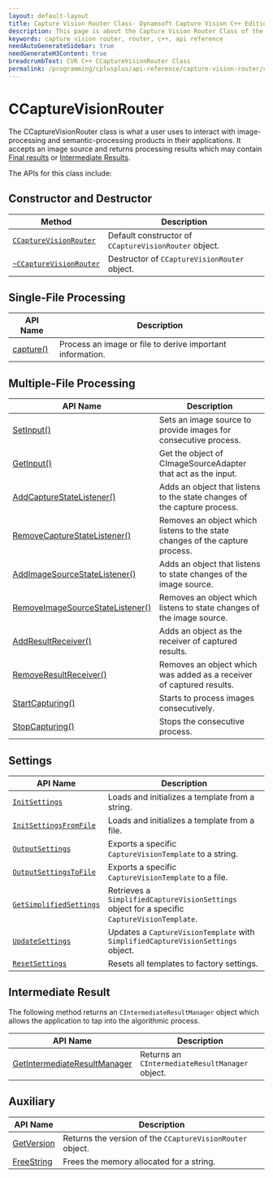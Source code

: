 ```yaml
---
layout: default-layout
title: Capture Vision Router Class- Dynamsoft Capture Vision C++ Edition API Reference
description: This page is about the Capture Vision Router Class of the C++ edition of the Dynamsoft Capture Vision Router Module.
keywords: capture vision router, router, c++, api reference
needAutoGenerateSidebar: true
needGenerateH3Content: true
breadcrumbText: CVR C++ CCaptureVisionRouter Class
permalink: /programming/cplusplus/api-reference/capture-vision-router/capture-vision-router.html
---
```


# CCaptureVisionRouter

The CCaptureVisionRouter class is what a user uses to interact with image-processing and semantic-processing products in their applications. It accepts an image source and returns processing results which may contain [Final results]({{site.architecture}}output.html#final-results) or [Intermediate Results]({{site.architecture}}output.html#intermediate-results).

The APIs for this class include:

## Constructor and Destructor

| Method | Description |
| ------ | ----------- |
| [`CCaptureVisionRouter`](instantiate.md#ccapturevisionrouter) | Default constructor of `CCaptureVisionRouter` object. |
| [`~CCaptureVisionRouter`](instantiate.md#ccapturevisionrouter-1) | Destructor of `CCaptureVisionRouter` object. |

## Single-File Processing

| API Name   | Description   |
| ---------- | ------------- |
| [capture()](single-file-processing.md#capture) | Process an image or file to derive important information. |

## Multiple-File Processing

| API Name   | Description   |
| ---------- | ------------- |
| [SetInput()](multiple-file-processing.md#setinput) | Sets an image source to provide images for consecutive process. |
| [GetInput()](multiple-file-processing.md#getinput) | Get the object of CImageSourceAdapter that act as the input. |
| [AddCaptureStateListener()](multiple-file-processing.md#addcapturestatelistener) | Adds an object that listens to the state changes of the capture process. |
| [RemoveCaptureStateListener()](multiple-file-processing.md#removecapturestatelistener) | Removes an object which listens to the state changes of the capture process. |
| [AddImageSourceStateListener()](multiple-file-processing.md#addimagesourcestatelistener) | Adds an object that listens to state changes of the image source. |
| [RemoveImageSourceStateListener()](multiple-file-processing.md#removeimagesourcestatelistener) | Removes an object which listens to state changes of the image source. |
| [AddResultReceiver()](multiple-file-processing.md#addresultreceiver)  | Adds an object as the receiver of captured results. |
| [RemoveResultReceiver()](multiple-file-processing.md#removeresultreceiver) | Removes an object which was added as a receiver of captured results. |
| [StartCapturing()](multiple-file-processing.md#startcapturing)  | Starts to process images consecutively. |
| [StopCapturing()](multiple-file-processing.md#stopcapturing)  | Stops the consecutive process. |

## Settings

| API Name   | Description   |
| ---------- | ------------- |
| [`InitSettings`](settings.md#initsettings)  | Loads and initializes a template from a string.  |
| [`InitSettingsFromFile`](settings.md#initsettingsfromfile)   | Loads and initializes a template from a file. |
| [`OutputSettings`](settings.md#outputsettings) | Exports a specific `CaptureVisionTemplate` to a string.  |
| [`OutputSettingsToFile`](settings.md#outputsettingstofile)   | Exports a specific `CaptureVisionTemplate` to a file. |
| [`GetSimplifiedSettings`](settings.md#getsimplifiedsettings) | Retrieves a `SimplifiedCaptureVisionSettings` object for a specific `CaptureVisionTemplate`. |
| [`UpdateSettings`](settings.md#updatesettings) | Updates a `CaptureVisionTemplate` with `SimplifiedCaptureVisionSettings` object.  |
| [`ResetSettings`](settings.md#resetsettings)   | Resets all templates to factory settings.  |

## Intermediate Result

The following method returns an `CIntermediateResultManager` object which allows the application to tap into the algorithmic process.

| API Name   | Description   |
| ---------- | ------------- |
| [GetIntermediateResultManager](intermediate-result.md#getintermediateresultmanager) | Returns an `CIntermediateResultManager` object. |

## Auxiliary

| API Name   | Description   |
| ---------- | ------------- |
| [GetVersion](auxiliary-methods.md#getversion) | Returns the version of the `CCaptureVisionRouter` object. |
| [FreeString](auxiliary-methods.md#freestring) | Frees the memory allocated for a string. |
